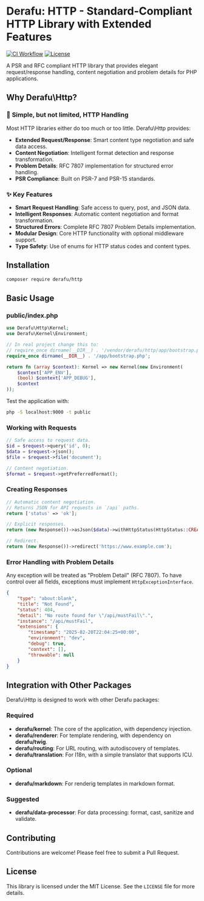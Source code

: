 # Derafu: HTTP - Standard-Compliant HTTP Library with Extended Features

[![CI Workflow](https://github.com/derafu/http/actions/workflows/ci.yml/badge.svg?branch=main&event=push)](https://github.com/derafu/http/actions/workflows/ci.yml?query=branch%3Amain)
[![License](https://img.shields.io/badge/license-MIT-blue.svg)](https://opensource.org/licenses/MIT)

A PSR and RFC compliant HTTP library that provides elegant request/response handling, content negotiation and problem details for PHP applications.

## Why Derafu\Http?

### 🎯 **Simple, but not limited, HTTP Handling**

Most HTTP libraries either do too much or too little. Derafu\Http provides:

- **Extended Request/Response**: Smart content type negotiation and safe data access.
- **Content Negotiation**: Intelligent format detection and response transformation.
- **Problem Details**: RFC 7807 implementation for structured error handling.
- **PSR Compliance**: Built on PSR-7 and PSR-15 standards.

### ✨ **Key Features**

- **Smart Request Handling**: Safe access to query, post, and JSON data.
- **Intelligent Responses**: Automatic content negotiation and format transformation.
- **Structured Errors**: Complete RFC 7807 Problem Details implementation.
- **Modular Design**: Core HTTP functionality with optional middleware support.
- **Type Safety**: Use of enums for HTTP status codes and content types.

## Installation

```bash
composer require derafu/http
```

## Basic Usage

### public/index.php

```php
use Derafu\Http\Kernel;
use Derafu\Kernel\Environment;

// In real project change this to:
// require_once dirname(__DIR__) . '/vendor/derafu/http/app/bootstrap.php';
require_once dirname(__DIR__) . '/app/bootstrap.php';

return fn (array $context): Kernel => new Kernel(new Environment(
    $context['APP_ENV'],
    (bool) $context['APP_DEBUG'],
    $context
));
```

Test the application with:

```bash
php -S localhost:9000 -t public
```

### Working with Requests

```php
// Safe access to request data.
$id = $request->query('id', 0);
$data = $request->json();
$file = $request->file('document');

// Content negotiation.
$format = $request->getPreferredFormat();
```

### Creating Responses

```php
// Automatic content negotiation.
// Returns JSON for API requests in `/api` paths.
return ['status' => 'ok'];

// Explicit responses.
return (new Response())->asJson($data)->withHttpStatus(HttpStatus::CREATED);

// Redirect.
return (new Response())->redirect('https://www.example.com');
```

### Error Handling with Problem Details

Any exception will be treated as "Problem Detail" (RFC 7807). To have control over all fields, exceptions must implement `HttpExceptionInterface`.

```json
{
    "type": "about:blank",
    "title": "Not Found",
    "status": 404,
    "detail": "No route found for \"/api/mustFail\".",
    "instance": "/api/mustFail",
    "extensions": {
        "timestamp": "2025-02-20T22:04:25+00:00",
        "environment": "dev",
        "debug": true,
        "context": [],
        "throwable": null
    }
}
```

## Integration with Other Packages

Derafu\Http is designed to work with other Derafu packages:

### Required

- **derafu/kernel**: The core of the application, with dependency injection.
- **derafu/renderer**: For template rendering, with dependency on **derafu/twig**.
- **derafu/routing**: For URL routing, with autodiscovery of templates.
- **derafu/translation**: For I18n, with a simple translator that supports ICU.

### Optional

- **derafu/markdown**: For renderig templates in markdown format.

### Suggested

- **derafu/data-processor**: For data processing: format, cast, sanitize and validate.

## Contributing

Contributions are welcome! Please feel free to submit a Pull Request.

## License

This library is licensed under the MIT License. See the `LICENSE` file for more details.
